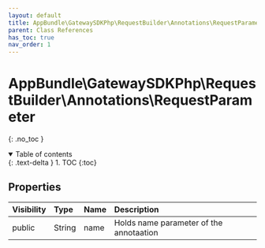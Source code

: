```yaml
---
layout: default
title: AppBundle\GatewaySDKPhp\RequestBuilder\Annotations\RequestParameter
parent: Class References
has_toc: true
nav_order: 1
---
```


# AppBundle\GatewaySDKPhp\RequestBuilder\Annotations\RequestParameter
{: .no_toc }



<details open markdown="block">
  <summary>
    Table of contents
  </summary>
  {: .text-delta }
1. TOC
{:toc}
</details>

## Properties

| Visibility | Type | Name | Description |
| :--- | :--- | :--- | :--- |
| public | String | name | Holds name parameter of the annotaation |

